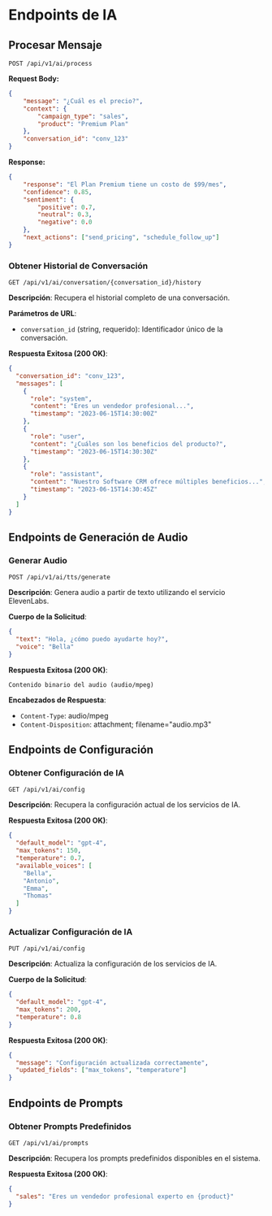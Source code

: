 # Endpoints de IA

## Procesar Mensaje

`POST /api/v1/ai/process`

**Request Body:**

```json
{
    "message": "¿Cuál es el precio?",
    "context": {
        "campaign_type": "sales",
        "product": "Premium Plan"
    },
    "conversation_id": "conv_123"
}
```

**Response:**

```json
{
    "response": "El Plan Premium tiene un costo de $99/mes",
    "confidence": 0.85,
    "sentiment": {
        "positive": 0.7,
        "neutral": 0.3,
        "negative": 0.0
    },
    "next_actions": ["send_pricing", "schedule_follow_up"]
}
```

### Obtener Historial de Conversación

```http
GET /api/v1/ai/conversation/{conversation_id}/history
```

**Descripción**: Recupera el historial completo de una conversación.

**Parámetros de URL**:

- `conversation_id` (string, requerido): Identificador único de la conversación.

**Respuesta Exitosa (200 OK)**:

```json
{
  "conversation_id": "conv_123",
  "messages": [
    {
      "role": "system",
      "content": "Eres un vendedor profesional...",
      "timestamp": "2023-06-15T14:30:00Z"
    },
    {
      "role": "user",
      "content": "¿Cuáles son los beneficios del producto?",
      "timestamp": "2023-06-15T14:30:30Z"
    },
    {
      "role": "assistant",
      "content": "Nuestro Software CRM ofrece múltiples beneficios...",
      "timestamp": "2023-06-15T14:30:45Z"
    }
  ]
}
```

## Endpoints de Generación de Audio

### Generar Audio

```http
POST /api/v1/ai/tts/generate
```

**Descripción**: Genera audio a partir de texto utilizando el servicio ElevenLabs.

**Cuerpo de la Solicitud**:

```json
{
  "text": "Hola, ¿cómo puedo ayudarte hoy?",
  "voice": "Bella"
}
```

**Respuesta Exitosa (200 OK)**:

```text
Contenido binario del audio (audio/mpeg)
```

**Encabezados de Respuesta**:

- `Content-Type`: audio/mpeg
- `Content-Disposition`: attachment; filename="audio.mp3"

## Endpoints de Configuración

### Obtener Configuración de IA

```http
GET /api/v1/ai/config
```

**Descripción**: Recupera la configuración actual de los servicios de IA.

**Respuesta Exitosa (200 OK)**:

```json
{
  "default_model": "gpt-4",
  "max_tokens": 150,
  "temperature": 0.7,
  "available_voices": [
    "Bella",
    "Antonio",
    "Emma",
    "Thomas"
  ]
}
```

### Actualizar Configuración de IA

```http
PUT /api/v1/ai/config
```

**Descripción**: Actualiza la configuración de los servicios de IA.

**Cuerpo de la Solicitud**:

```json
{
  "default_model": "gpt-4",
  "max_tokens": 200,
  "temperature": 0.8
}
```

**Respuesta Exitosa (200 OK)**:

```json
{
  "message": "Configuración actualizada correctamente",
  "updated_fields": ["max_tokens", "temperature"]
}
```

## Endpoints de Prompts

### Obtener Prompts Predefinidos

```http
GET /api/v1/ai/prompts
```

**Descripción**: Recupera los prompts predefinidos disponibles en el sistema.

**Respuesta Exitosa (200 OK)**:

```json
{
  "sales": "Eres un vendedor profesional experto en {product}"
}
```
